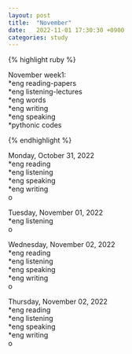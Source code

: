 ```yaml
---
layout: post
title:  "November"
date:   2022-11-01 17:30:30 +0900
categories: study
---
```








{% highlight ruby %}


November week1:  
*eng reading-papers  
*eng listening-lectures      
*eng words  
*eng writing  
*eng speaking  
*pythonic codes  


{% endhighlight %}  





Monday, October 31, 2022  
*eng reading  
*eng listening  
*eng speaking  
*eng writing  
o  


Tuesday, November 01, 2022    
*eng listening  
o  


Wednesday, November 02, 2022  
*eng reading  
*eng listening  
*eng speaking  
*eng writing  
o  


Thursday, November 02, 2022  
*eng reading  
*eng listening  
*eng speaking  
*eng writing  
o  



